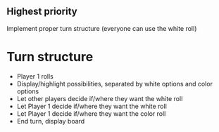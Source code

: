 ## Highest priority
Implement proper turn structure (everyone can use the white roll)


# Turn structure
- Player 1 rolls
- Display/highlight possibilities, separated by white options and color options
- Let other players decide if/where they want the white roll
- Let Player 1 decide if/where they want the white roll
- Let Player 1 decide if/where they want the color roll
- End turn, display board